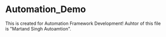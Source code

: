 # Automation_Demo
This is created for Automation Framework Development!
Auhtor of this file is "Martand Singh Autoamtion".
